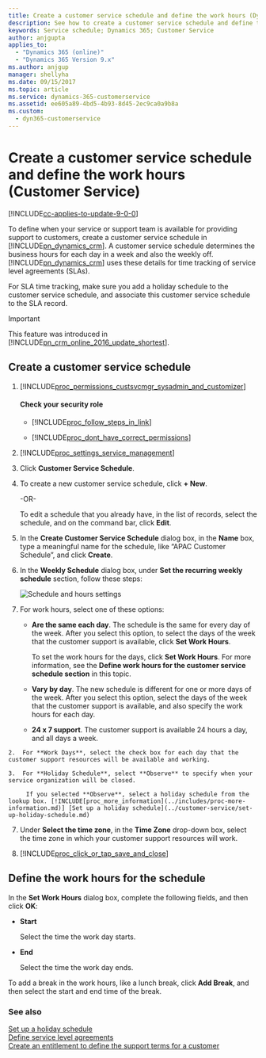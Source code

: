 ```yaml
---
title: Create a customer service schedule and define the work hours (Dynamics 365 for Customer Service) | MicrosoftDocs
description: See how to create a customer service schedule and define the work hours for Dynamics 365 for Customer Service
keywords: Service schedule; Dynamics 365; Customer Service
author: anjgupta
applies_to: 
  - "Dynamics 365 (online)"
  - "Dynamics 365 Version 9.x"
ms.author: anjgup
manager: shellyha
ms.date: 09/15/2017
ms.topic: article
ms.service: dynamics-365-customerservice
ms.assetid: ee605a89-4bd5-4b93-8d45-2ec9ca0a9b8a
ms.custom:
  - dyn365-customerservice
---
```


# Create a customer service schedule and define the work hours (Customer Service)

[!INCLUDE[cc-applies-to-update-9-0-0](../includes/cc_applies_to_update_9_0_0.md)]

To define when your service or support team is available for providing support to customers, create a customer service schedule in [!INCLUDE[pn_dynamics_crm](../includes/pn-dynamics-crm.md)]. A customer service schedule determines the business hours for each day in a week and also the weekly off. [!INCLUDE[pn_dynamics_crm](../includes/pn-dynamics-crm.md)] uses these details for time tracking of service level agreements (SLAs).  
  
 For SLA time tracking, make sure you add a holiday schedule to the customer service schedule, and associate this customer service schedule to the SLA record.  
  
> [!IMPORTANT]
> This feature was introduced in [!INCLUDE[pn_crm_online_2016_update_shortest](../includes/pn-crm-online-2016-update-shortest.md)].  
  
## Create a customer service schedule  
  
1. [!INCLUDE[proc_permissions_custsvcmgr_sysadmin_and_customizer](../includes/proc-permissions-custsvcmgr-sysadmin-and-customizer.md)]  
  
    #### Check your security role  
  
    - [!INCLUDE[proc_follow_steps_in_link](../includes/proc-follow-steps-in-link.md)]  
  
    - [!INCLUDE[proc_dont_have_correct_permissions](../includes/proc-dont-have-correct-permissions.md)]  
  
2. [!INCLUDE[proc_settings_service_management](../includes/proc-settings-service-management.md)]  
  
3.  Click **Customer Service Schedule**.  
  
4.  To create a new customer service schedule, click **+ New**.  
  
     -OR-  
  
     To edit a schedule that you already have, in the list of records, select the schedule, and on the command bar, click **Edit**.  
  
5.  In the **Create Customer Service Schedule** dialog box, in the **Name** box, type a meaningful name for the schedule, like “APAC Customer Schedule”, and click **Create**.  
  
6.  In the **Weekly Schedule** dialog box, under **Set the recurring weekly schedule** section, follow these steps:  
  
    ![Schedule and hours settings](../customer-service/media/crm-ua-customer-holiday-schedule.png "Schedule and hours settings")  
  
   1.  For work hours, select one of these options:  
  
        - **Are the same each day**. The schedule is the same for every day of the week. After you select this option, to select the days of the week that the customer support is available, click **Set Work Hours**.  
  
             To set the work hours for the days, click **Set Work Hours**. For more information, see the **Define work hours for the customer service schedule section** in this topic.  
  
        - **Vary by day**. The new schedule is different for one or more days of the week. After you select this option, select the days of the week that the customer support is available, and also specify the work hours for each day.  
  
        - **24 x 7 support**. The customer support is available 24 hours a day, and all days a week.  
  
    2.  For **Work Days**, select the check box for each day that the customer support resources will be available and working.  
  
    3.  For **Holiday Schedule**, select **Observe** to specify when your service organization will be closed.  
  
         If you selected **Observe**, select a holiday schedule from the lookup box. [!INCLUDE[proc_more_information](../includes/proc-more-information.md)] [Set up a holiday schedule](../customer-service/set-up-holiday-schedule.md)  
  
7.  Under **Select the time zone**, in the **Time Zone** drop-down box, select the time zone in which your customer support resources will work.  
  
8. [!INCLUDE[proc_click_or_tap_save_and_close](../includes/proc-click-or-tap-save-and-close.md)]  
  
## Define the work hours for the schedule  
 In the **Set Work Hours** dialog box, complete the following fields, and then click **OK**:  
  
- **Start**  
  
     Select the time the work day starts.  
  
- **End**  
  
     Select the time the work day ends.  
  
 To add a break in the work hours, like a lunch break, click **Add Break**, and then select the start and end time of the break.  
  
### See also  
 [Set up a holiday schedule](../customer-service/set-up-holiday-schedule.md)   
 [Define service level agreements](../customer-service/define-service-level-agreements.md)   
 [Create an entitlement to define the support terms for a customer](../customer-service/create-entitlement-define-support-terms-customer.md)
